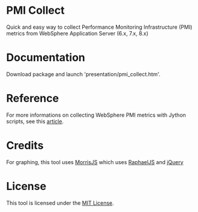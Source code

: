 # PMI Collect
Quick and easy way to collect Performance Monitoring Infrastructure (PMI) metrics from WebSphere Application Server (6.x, 7.x, 8.x)

# Documentation
Download package and launch 'presentation/pmi_collect.htm'.

# Reference
For more informations on collecting WebSphere PMI metrics with Jython scripts, see this [article](published_article/WebSphereTechJournal-201112-14-8.pdf).

# Credits
For graphing, this tool uses [MorrisJS](http://morrisjs.github.io/morris.js/) which uses [RaphaelJS](http://raphaeljs.com/) and [jQuery](https://jquery.com/)

# License
This tool is licensed under the [MIT License](LICENSE).

